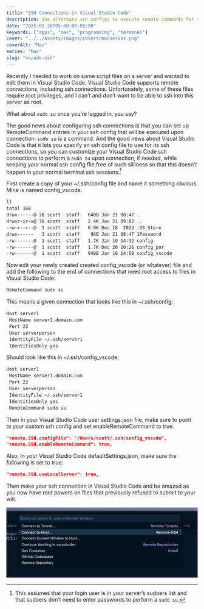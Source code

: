 ```yaml
---
title: "SSH Connections in Visual Studio Code"
description: Use alternate ssh configs to execute remote commands for ssh connections in Visual Studio Code.
date: "2025-01-26T05:00:00-08:00"
keywords: ["apps", "mac", "programming", "terminal"]
cover: "../../assets/images/covers/macseries.png"
coverAlt: "Mac"
series: "Mac"
slug: "vscode-ssh"
---
```

Recently I needed to work on some script files on a server and wanted to edit them in Visual Studio Code. Visual Studio Code supports remote connections, including ssh connections. Unfortunately, some of these files require root privileges, and I can’t and don’t want to be able to ssh into this server as root.

What about `sudo su` once you’re logged in, you say?

The good news about configuring ssh connections is that you can set up RemoteCommand entries in your ssh config that will be executed upon connection. `sudo su` is a command. And the good news about Visual Studio Code is that it lets you specify an ssh config file to use for its ssh connections, so you can customize your Visual Studio Code ssh connections to perform a `sudo su` upon connection, if needed, while keeping your normal ssh config file free of such silliness so that this doesn’t happen in your normal terminal ssh sessions.[^1]

First create a copy of your ~/.ssh/config file and name it something obvious. Mine is named config_vscode.

```bash
ll
total 168
drwx------@ 20 scott  staff   640B Jan 21 08:47 .
drwxr-xr-x@ 76 scott  staff   2.4K Jan 21 09:02 ..
-rw-r--r--@  1 scott  staff   6.0K Dec 18  2023 .DS_Store
drwx------   3 scott  staff    96B Jan 21 08:47 1Password
-rw-------@  1 scott  staff   1.7K Jan 10 14:32 config
-rw-------@  1 scott  staff   1.7K Dec 20 20:26 config_por
-rw-------@  1 scott  staff   948B Jan 10 14:58 config_vscode

```

Now edit your newly created created config_vscode (or whatever) file and add the following to the end of connections that need root access to files in Visual Studio Code:

```bash
RemoteCommand sudo su
```

This means a given connection that looks like this in ~/.ssh/config:

```bash title="~/.ssh/config"
Host server1
 HostName server1.domain.com
 Port 22
 User serverperson
 IdentityFile ~/.ssh/server1
 IdentitiesOnly yes
```

Should look like this in ~/.ssh/config_vscode:

```bash title="~/.ssh/config_vscode"
Host server1
 HostName server1.domain.com
 Port 22
 User serverperson
 IdentityFile ~/.ssh/server1
 IdentitiesOnly yes
 RemoteCommand sudo su
```

Then in your Visual Studio Code user settings.json file, make sure to point to your custom ssh config and set enableRemoteCommand to true.

```json title="settings.json"
"remote.SSH.configFile": "/Users/scott/.ssh/config_vscode",
"remote.SSH.enableRemoteCommand": true,
```

Also, in your Visual Studio Code defaultSettings.json, make sure the following is set to true:

```json title="defaultSettings.json"
"remote.SSH.useLocalServer": true,
```

Then make your ssh connection in Visual Studio Code and be amazed as you now have root powers on files that previously refused to submit to your will.

[![Vscode SSH connections](../../assets/images/posts/VscodeSSH-A61A9FC9-989F-4593-84D1-4AB07BD0D702.png)](/images/posts/VscodeSSH-A61A9FC9-989F-4593-84D1-4AB07BD0D702.jpg)

[^1]: This assumes that your login user is in your server’s sudoers list and that sudoers don’t need to enter passwords to perform a `sudo su`.
